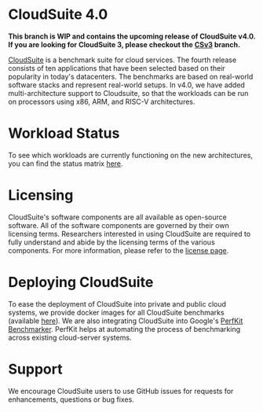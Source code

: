 # CloudSuite 4.0 #

**This branch is WIP and contains the upcoming release of CloudSuite v4.0. If you are looking for CloudSuite 3, please checkout the [CSv3][CSv3] branch.**

[CloudSuite][csp] is a benchmark suite for cloud services. The fourth release consists of ten applications that have 
been selected based on their popularity in today's datacenters. The benchmarks are based on real-world software 
stacks and represent real-world setups. In v4.0, we have added multi-architecture support to Cloudsuite, so that the
workloads can be run on processors using x86, ARM, and RISC-V architectures.

# Workload Status #
To see which workloads are currently functioning on the new architectures, you can find the status matrix [here][status_pg].

# Licensing #

CloudSuite's software components are all available as open-source software. All of the software components are governed by 
their own licensing terms. Researchers interested in using CloudSuite are required to fully understand and abide by the 
licensing terms of the various components. For more information, please refer to the [license page][csl].

# Deploying CloudSuite #

To ease the deployment of CloudSuite into private and public cloud systems, we provide docker images for all CloudSuite benchmarks 
(available [here][csb]). We are also integrating CloudSuite into Google's [PerfKit Benchmarker][pkb]. PerfKit helps at automating the process of 
benchmarking across existing cloud-server systems.

# Support #

We encourage CloudSuite users to use GitHub issues for requests for enhancements, questions or bug fixes.

[csp]: http://cloudsuite.ch "CloudSuite Page"
[csl]: http://cloudsuite.ch/pages/license/ "CloudSuite License"
[csb]: http://cloudsuite.ch/#download "CloudSuite Benchmarks"
[pkb]: https://github.com/GoogleCloudPlatform/PerfKitBenchmarker "Google's PerfKit Benchmarker"
[CSv3]: https://github.com/parsa-epfl/cloudsuite/tree/CSv3 "CloudSuite v3"
[status_pg]: https://github.com/parsa-epfl/cloudsuite/wiki/CloudSuite-4.0-Workload-Status-Matrix

